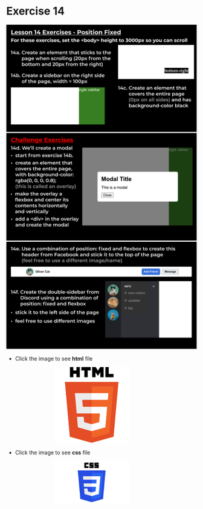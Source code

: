 # Exercise 14
![alt text](imgs/exercise_img_14_a_b_c.png)
![alt text](imgs/exercise_img_14_d.png)
![alt text](imgs/exercise_img_14_e_f.png)

- Click the image to see **html** file  
<a href="test.html">
    <img src="imgs/logo_html.png" alt="test.html" width="200px" style="background-color: white; margin:0 25% 0 25%;">
</a>

- Click the image to see **css** file  
<a href="test.css">
    <img src="imgs/logo_css.png" alt="test.css" width="200px" style="background-color: white; margin:0 25% 0 25%;">
</a>
